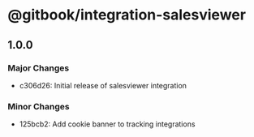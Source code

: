 # @gitbook/integration-salesviewer

## 1.0.0

### Major Changes

- c306d26: Initial release of salesviewer integration

### Minor Changes

- 125bcb2: Add cookie banner to tracking integrations
